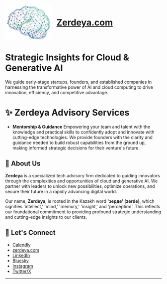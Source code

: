 

<h1 style="display: flex; align-items: center; gap: 15px;">
  <img src="assets/zerdeya-logo-CXfiCp7i.jpg" alt="Zerdeya Logo" width="150" height="auto" style="vertical-align: middle;">
  <a href="https://www.zerdeya.com">Zerdeya.com</a>

</h1>



# Strategic Insights for Cloud & Generative AI

We guide early-stage startups, founders, and established companies in harnessing the transformative power of AI and cloud computing to drive innovation, efficiency, and competitive advantage.

# ✨ Zerdeya Advisory Services

* **Mentorship & Guidance**
    Empowering your team and talent with the knowledge and practical skills to confidently adopt and innovate with cutting-edge technologies. We provide founders with the clarity and guidance needed to build robust capabilities from the ground up, making informed strategic decisions for their venture's future.

## 🚀 About Us

**Zerdeya** is a specialized tech advisory firm dedicated to guiding innovators through the complexities and opportunities of cloud and generative AI. We partner with leaders to unlock new possibilities, optimize operations, and secure their future in a rapidly advancing digital world.

Our name, **Zerdeya**, is rooted in the Kazakh word **'зерде' (zerde)**, which signifies 'intellect,' 'mind,' 'memory,' 'insight,' and 'perception.' This reflects our foundational commitment to providing profound strategic understanding and cutting-edge insights to our clients.

## 🤝 Let's Connect

- [Calendly](https://calendly.com/zerdeya/30min)
- [zerdeya.com](https://www.zerdeya.com)
- [LinkedIn](https://linkedin.com/company/zerdeya)
- [Bluesky](https://bsky.app/profile/zerdeya.com)
- [Instagram](https://instagram.com/zerdeyalabs)
- [Twitter/X](https://x.com/zerdeya)
---

<!-- You can add more sections like:
### 🛠️ Technologies We Use
### 🏆 Our Projects/Case Studies
### ✍️ Latest Blog Posts

Or use GitHub features like:
[![My GitHub stats](https://github-readme-stats.vercel.app/api?username=YOUR_USERNAME&show_icons=true&theme=radical)](https://github.com/anuraghazra/github-readme-stats)
-->
